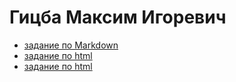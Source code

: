 # Гицба Максим Игоревич
+ [задание по Markdown](ABOUT_md.md)
+ [задание по html](ABOUT_html.html)
+ [задание по html](battleship.html.html)
